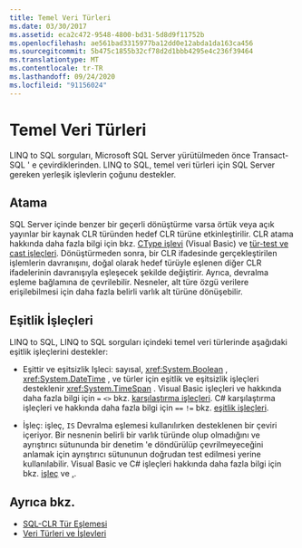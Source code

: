 ```yaml
---
title: Temel Veri Türleri
ms.date: 03/30/2017
ms.assetid: eca2c472-9548-4800-bd31-5d8d9f11752b
ms.openlocfilehash: ae561bad3315977ba12dd0e12abda1da163ca456
ms.sourcegitcommit: 5b475c1855b32cf78d2d1bbb4295e4c236f39464
ms.translationtype: MT
ms.contentlocale: tr-TR
ms.lasthandoff: 09/24/2020
ms.locfileid: "91156024"
---
```

# <a name="basic-data-types"></a>Temel Veri Türleri

LINQ to SQL sorguları, Microsoft SQL Server yürütülmeden önce Transact-SQL ' e çevirdiklerinden. LINQ to SQL, temel veri türleri için SQL Server gereken yerleşik işlevlerin çoğunu destekler.  
  
## <a name="casting"></a>Atama  

 SQL Server içinde benzer bir geçerli dönüştürme varsa örtük veya açık yayınlar bir kaynak CLR türünden hedef CLR türüne etkinleştirilir. CLR atama hakkında daha fazla bilgi için bkz. [CType işlevi](../../../../../visual-basic/language-reference/functions/ctype-function.md) (Visual Basic) ve [tür-test ve cast işleçleri](../../../../../csharp/language-reference/operators/type-testing-and-cast.md). Dönüştürmeden sonra, bir CLR ifadesinde gerçekleştirilen işlemlerin davranışını, doğal olarak hedef türüyle eşlenen diğer CLR ifadelerinin davranışıyla eşleşecek şekilde değiştirir. Ayrıca, devralma eşleme bağlamına de çevrilebilir. Nesneler, alt türe özgü verilere erişilebilmesi için daha fazla belirli varlık alt türüne dönüşebilir.  
  
## <a name="equality-operators"></a>Eşitlik İşleçleri  

 LINQ to SQL, LINQ to SQL sorguları içindeki temel veri türlerinde aşağıdaki eşitlik işleçlerini destekler:  
  
- Eşittir ve eşitsizlik Işleci: sayısal, <xref:System.Boolean> , <xref:System.DateTime> , ve türler için eşitlik ve eşitsizlik işleçleri desteklenir <xref:System.TimeSpan> . Visual Basic işleçleri ve hakkında daha fazla bilgi için `=` `<>` bkz. [karşılaştırma işleçleri](../../../../../visual-basic/language-reference/operators/comparison-operators.md). C# karşılaştırma işleçleri ve hakkında daha fazla bilgi için `==` `!=` bkz. [eşitlik işleçleri](../../../../../csharp/language-reference/operators/equality-operators.md).
  
- İşleç: işleç, `IS` Devralma eşlemesi kullanılırken desteklenen bir çeviri içeriyor. Bir nesnenin belirli bir varlık türünde olup olmadığını ve ayrıştırıcı sütununda bir denetim 'e döndürülüp çevrilmeyeceğini anlamak için ayrıştırıcı sütununun doğrudan test edilmesi yerine kullanılabilir. Visual Basic ve C# işleçleri hakkında daha fazla bilgi için bkz. [işleç](../../../../../visual-basic/language-reference/operators/is-operator.md) ve [,](../../../../../csharp/language-reference/operators/type-testing-and-cast.md#is-operator).  
  
## <a name="see-also"></a>Ayrıca bkz.

- [SQL-CLR Tür Eşlemesi](sql-clr-type-mapping.md)
- [Veri Türleri ve İşlevleri](data-types-and-functions.md)
